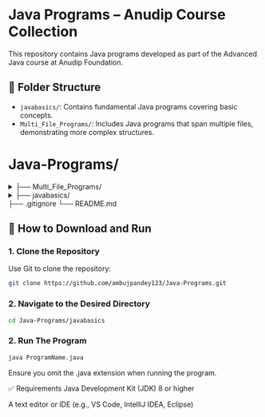 # Java Programs – Anudip Course Collection

This repository contains Java programs developed as part of the Advanced Java course at Anudip Foundation.

## 📂 Folder Structure

- `javabasics/`: Contains fundamental Java programs covering basic concepts.
- `Multi_File_Programs/`: Includes Java programs that span multiple files, demonstrating more complex structures.

 
# Java-Programs/
<details>
<summary>├── Multi_File_Programs/ </summary>
- EmployImp.java
- Employee.java
- Student.java
- StudentImp.java
</details>
<details>
<summary>├── javabasics/ </summary>
- AreaOfShape.java
- Grade.java
- HelloWorld.java
- LargestInThree.java
- Main.java
- MovieRating.java
- PalindromeNumber.java
- PositiveNumAndEvenOdd.java
- PrimeNumberCheck.java
- Switch.java
- TrafficLightMessage.java
- VolumeOfShape.java
- fibonaciseries.java
- sumofdigit.java
</details>
├── .gitignore
└── README.md
 
## 🚀 How to Download and Run

### 1. Clone the Repository

Use Git to clone the repository:

```bash
git clone https://github.com/ambujpandey123/Java-Programs.git
```
### 2. Navigate to the Desired Directory

```bash
cd Java-Programs/javabasics
```

### 2. Run The Program

```bash
java ProgramName.java
```

Ensure you omit the .java extension when running the program.

✅ Requirements
Java Development Kit (JDK) 8 or higher

A text editor or IDE (e.g., VS Code, IntelliJ IDEA, Eclipse)



